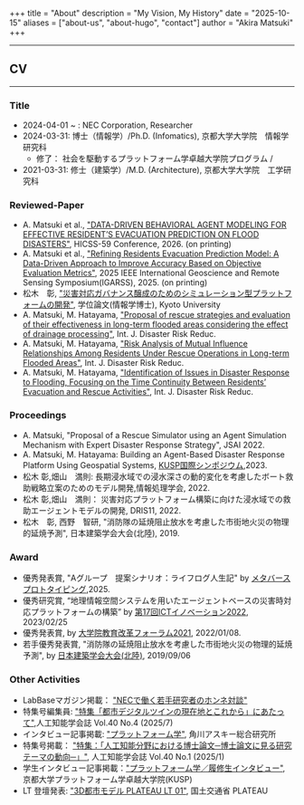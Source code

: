 +++
title = "About"
description = "My Vision, My History"
date = "2025-10-15"
aliases = ["about-us", "about-hugo", "contact"]
author = "Akira Matsuki"
+++

---
## CV
---
### Title
- 2024-04-01 ~ : NEC Corporation, Researcher
- 2024-03-31: 博士（情報学）/Ph.D. (Infomatics), 京都大学大学院　情報学研究科
    - 修了： 社会を駆動するプラットフォーム学卓越大学院プログラム / 
- 2021-03-31: 修士（建築学）/M.D. (Architecture), 京都大学大学院　工学研究科

### Reviewed-Paper
- A. Matsuki et al., ["DATA-DRIVEN BEHAVIORAL AGENT MODELING FOR EFFECTIVE RESIDENT’S EVACUATION PREDICTION ON FLOOD DISASTERS"](), HICSS-59 Conference, 2026. (on printing)
- A. Matsuki et al., ["Refining Residents Evacuation Prediction Model: A Data-Driven Approach to Improve Accuracy Based on Objective Evaluation Metrics"](), 2025 IEEE International Geoscience and Remote Sensing Symposium(IGARSS), 2025. (on printing)
- 松木　彰, ["災害対応ガバナンス醸成のためのシミュレーション型プラットフォームの開発"](https://doi.org/10.14989/doctor.k25431), 学位論文(情報学博士), Kyoto University
- A. Matsuki, M. Hatayama, ["Proposal of rescue strategies and evaluation of their effectiveness in long-term flooded areas considering the effect of drainage processing"](https://doi.org/10.1016/j.ijdrr.2024.104358), Int. J. Disaster Risk Reduc. 
- A. Matsuki, M. Hatayama, ["Risk Analysis of Mutual Influence Relationships Among Residents Under Rescue Operations in Long-term Flooded Areas"](https://doi.org/10.1016/j.ijdrr.2023.104216), Int. J. Disaster Risk Reduc. 
- A. Matsuki, M. Hatayama, ["Identification of Issues in Disaster Response to Flooding, Focusing on the Time Continuity Between Residents’ Evacuation and Rescue Activities"](https://doi.org/10.1016/j.ijdrr.2023.103841), Int. J. Disaster Risk Reduc.


### Proceedings
- A. Matsuki, "Proposal of a Rescue Simulator using an Agent Simulation Mechanism with Expert Disaster Response Strategy", JSAI 2022.
- A. Matsuki, M. Hatayama: Building an Agent-Based Disaster Response Platform Using Geospatial Systems, [KUSP国際シンポジウム](https://www.platforms.ceppings.kyoto-u.ac.jp/archive/archive-1765/),2023.
- 松木 彰,畑山　満則: 長期浸水域での浸水深さの動的変化を考慮したボート救助戦略立案のためのモデル開発,情報処理学会, 2022.
- 松木 彰,畑山　満則： 災害対応プラットフォーム構築に向けた浸水域での救助エージェントモデルの開発, DRIS11, 2022.
- 松木　彰, 西野　智研, "消防隊の延焼阻止放水を考慮した市街地火災の物理的延焼予測", 日本建築学会大会(北陸), 2019.

### Award
- 優秀発表賞, "Aグループ　提案シナリオ：ライフログ人生記" by [メタバースプロトタイピング](https://vr.u-tokyo.ac.jp/metaverse-lounge/report/),2025.
- 優秀研究賞, “地理情報空間システムを用いたエージェントベースの災害時対応プラットフォームの構築” by [第17回ICTイノベーション2022](https://ict-nw.i.kyoto-u.ac.jp/ict-innovation/17th/award/), 2023/02/25
- 優秀発表賞, by [大学院教育改革フォーラム2021](https://itgp.osaka-u.ac.jp/forum2021/news/2022/0124175633635/), 2022/01/08.
- 若手優秀発表賞, "消防隊の延焼阻止放水を考慮した市街地火災の物理的延焼予測", by [日本建築学会大会(北陸)](https://taikai.aij.or.jp/2019/index.html), 2019/09/06

### Other Activities
- LabBaseマガジン掲載： ["NECで働く若手研究者のホンネ対談"](https://compass.labbase.jp/articles/1037)
- 特集号編集員: ["特集「都市デジタルツインの現在地とこれから」にあたって"](https://www.ai-gakkai.or.jp/published_books/journals_of_jsai/vol40_no4/),人工知能学会誌 Vol.40 No.4 (2025/7)
- インタビュー記事掲載: ["プラットフォーム学"](https://www.amazon.co.jp/プラットフォーム学-単行本-原田-博司-ebook/dp/B0D7B9K5SC/), 角川アスキー総合研究所
- 特集号掲載： ["特集：「人工知能分野における博士論文─博士論文に見る研究テーマの動向─」"](https://www.jstage.jst.go.jp/article/jjsai/40/1/40_1058/_article/-char/ja/), 人工知能学会誌 Vol.40 No.1 (2025/1)
- 学生インタビュー記事掲載：["プラットフォーム学／履修生インタビュー"](https://www.platforms.ceppings.kyoto-u.ac.jp/activity/), 京都大学プラットフォーム学卓越大学院(KUSP)
- LT 登壇発表: ["3D都市モデル PLATEAU LT 01"](https://www.mlit.go.jp/plateau/journal/j015/), 国土交通省 PLATEAU